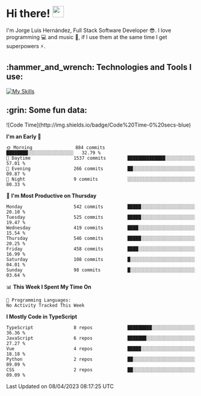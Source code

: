 <h1 align="left">
 <abc>
  <br>Hi there! <img src="https://user-images.githubusercontent.com/42378118/110234147-e3259600-7f4e-11eb-95be-0c4047144dea.gif" width="30"><br>
 </abc>
</h1>

I'm Jorge Luis Hernández, Full Stack Software Developer :sunglasses:. I love programming :computer: and music :musical_score:, if I use them at the same time I get superpowers :zap:. 


<h2 align="left">:hammer_and_wrench: Technologies and Tools I use:</h2>

[![My Skills](https://skillicons.dev/icons?i=js,ts,html,css,py,vue,react,next,nest,postgres,mysql)](https://skillicons.dev)

<h2 align="left">:grin: Some fun data:</h2>
<!--START_SECTION:waka-->
![Code Time](http://img.shields.io/badge/Code%20Time-0%20secs-blue)

**I'm an Early 🐤** 

```text
🌞 Morning                884 commits         ████████░░░░░░░░░░░░░░░░░   32.79 % 
🌆 Daytime                1537 commits        ██████████████░░░░░░░░░░░   57.01 % 
🌃 Evening                266 commits         ██░░░░░░░░░░░░░░░░░░░░░░░   09.87 % 
🌙 Night                  9 commits           ░░░░░░░░░░░░░░░░░░░░░░░░░   00.33 % 
```
📅 **I'm Most Productive on Thursday** 

```text
Monday                   542 commits         █████░░░░░░░░░░░░░░░░░░░░   20.10 % 
Tuesday                  525 commits         █████░░░░░░░░░░░░░░░░░░░░   19.47 % 
Wednesday                419 commits         ████░░░░░░░░░░░░░░░░░░░░░   15.54 % 
Thursday                 546 commits         █████░░░░░░░░░░░░░░░░░░░░   20.25 % 
Friday                   458 commits         ████░░░░░░░░░░░░░░░░░░░░░   16.99 % 
Saturday                 108 commits         █░░░░░░░░░░░░░░░░░░░░░░░░   04.01 % 
Sunday                   98 commits          █░░░░░░░░░░░░░░░░░░░░░░░░   03.64 % 
```


📊 **This Week I Spent My Time On** 

```text
💬 Programming Languages: 
No Activity Tracked This Week
```

**I Mostly Code in TypeScript** 

```text
TypeScript               8 repos             █████████░░░░░░░░░░░░░░░░   36.36 % 
JavaScript               6 repos             ███████░░░░░░░░░░░░░░░░░░   27.27 % 
Vue                      4 repos             █████░░░░░░░░░░░░░░░░░░░░   18.18 % 
Python                   2 repos             ██░░░░░░░░░░░░░░░░░░░░░░░   09.09 % 
CSS                      2 repos             ██░░░░░░░░░░░░░░░░░░░░░░░   09.09 % 
```




 Last Updated on 08/04/2023 08:17:25 UTC
<!--END_SECTION:waka-->
